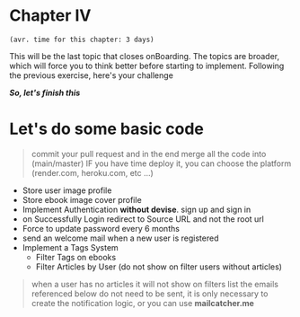 
# Chapter IV
`(avr. time for this chapter: 3 days)`

This will be the last topic that closes onBoarding.
The topics are broader, which will force you to think better before starting to implement. Following the previous exercise, here's your challenge

***So, let's finish this***

# Let's do some basic code

> commit your pull request and in the end merge all the code into (main/master)
> IF you have time deploy it, you can choose the platform (render.com, heroku.com, etc ...)

- Store user image profile
- Store ebook image cover profile
- Implement Authentication  **without devise**. sign up and sign in
- on Successfully Login redirect to Source URL and not the root url
- Force to update password every 6 months
- send an welcome mail when a new user is registered
- Implement a Tags System
	-	Filter Tags on ebooks 
	-	Filter Articles by User (do not show on filter users without articles)        

> when a user has no articles it will not show on filters list
> the emails referenced below do not need to be sent, it is only necessary to create the notification logic, or you can use **mailcatcher.me**